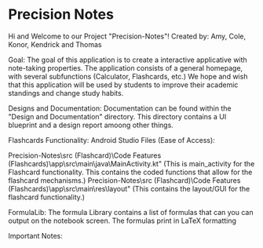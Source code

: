 # Precision Notes

Hi and Welcome to our Project "Precision-Notes"!
Created by: Amy, Cole, Konor, Kendrick and Thomas


Goal: 
The goal of this application is to create a interactive applicative with note-taking properties. The application consists of a general homepage, with several subfunctions (Calculator, Flashcards, etc.)
We hope and wish that this application will be used by students to improve their academic standings and change study habits.


Designs and Documentation:
Documentation can be found within the "Design and Documentation" directory. This directory contains a UI blueprint and a design report amoong other things.


Flashcards Functionality:
  Android Studio Files (Ease of Access):

  Precision-Notes\src (Flashcard)\Code Features (Flashcards)\app\src\main\java\MainActivity.kt" (This is main_activity for the Flashcard functionality. This contains the coded functions that allow for the flashcard mechanisms.)
  Precision-Notes\src (Flashcard)\Code Features (Flashcards)\app\src\main\res\layout"  (This contains the layout/GUI for the flashcard functionality.)


FormulaLib:
   The formula Library contains a list of formulas that can you can output on the notebook screen. The formulas print in LaTeX formatting

Important Notes:

